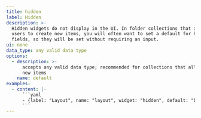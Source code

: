 ```yaml
---
title: hidden
label: Hidden
description: >-
  Hidden widgets do not display in the UI. In folder collections that allow
  users to create new items, you will often want to set a default for hidden
  fields, so they will be set without requiring an input.
ui: none
data_type: any valid data type
options:
  - description: >-
      accepts any valid data type; recommended for collections that allow adding
      new items
    name: default
examples:
  - content: |-
      ```yaml
      - {label: "Layout", name: "layout", widget: "hidden", default: "blog"}
      ```
---
```


